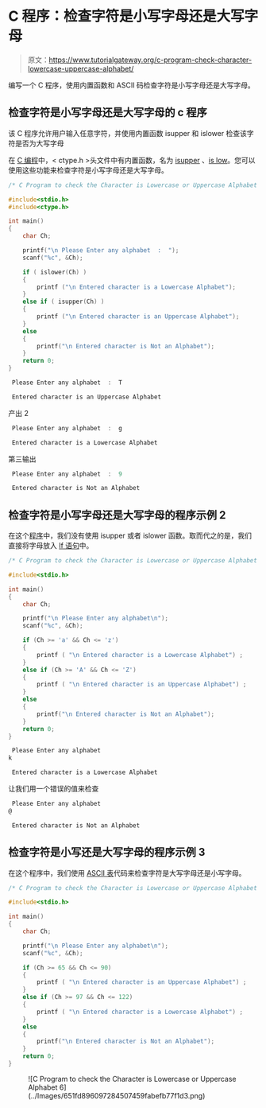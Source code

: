 # C 程序：检查字符是小写字母还是大写字母

> 原文：<https://www.tutorialgateway.org/c-program-check-character-lowercase-uppercase-alphabet/>

编写一个 C 程序，使用内置函数和 ASCII 码检查字符是小写字母还是大写字母。

## 检查字符是小写字母还是大写字母的 c 程序

该 C 程序允许用户输入任意字符，并使用内置函数 isupper 和 islower 检查该字符是否为大写字母

在 [C 编程](https://www.tutorialgateway.org/c-programming/)中，< ctype.h >头文件中有内置函数，名为 [isupper](https://www.tutorialgateway.org/isupper-in-c-programming/) 、[is low](https://www.tutorialgateway.org/islower-in-c-programming/)。您可以使用这些功能来检查字符是小写字母还是大写字母。

```c
/* C Program to check the Character is Lowercase or Uppercase Alphabet */

#include<stdio.h>
#include<ctype.h>

int main()
{
	char Ch;

  	printf("\n Please Enter any alphabet  :  ");
  	scanf("%c", &Ch);

  	if ( islower(Ch) )
   	{  
    	printf ("\n Entered character is a Lowercase Alphabet");
   	}
    else if ( isupper(Ch) )
   	{  
    	printf ("\n Entered character is an Uppercase Alphabet");
   	}
  	else
   	{
    	printf("\n Entered character is Not an Alphabet");
   	}
	return 0;   
}
```

```c
 Please Enter any alphabet  :  T

 Entered character is an Uppercase Alphabet
```

产出 2

```c
 Please Enter any alphabet  :  g

 Entered character is a Lowercase Alphabet
```

第三输出

```c
 Please Enter any alphabet  :  9

 Entered character is Not an Alphabet
```

## 检查字符是小写字母还是大写字母的程序示例 2

在这个[程序](https://www.tutorialgateway.org/c-programming-examples/)中，我们没有使用 isupper 或者 islower 函数。取而代之的是，我们直接将字母放入 [If 语句](https://www.tutorialgateway.org/if-else-statement-in-c/)中。

```c
/* C Program to check the Character is Lowercase or Uppercase Alphabet */

#include<stdio.h>

int main()
{
 	char Ch;

  	printf("\n Please Enter any alphabet\n");
  	scanf("%c", &Ch);

  	if (Ch >= 'a' && Ch <= 'z')
   	{  
    	printf ( "\n Entered character is a Lowercase Alphabet") ;
   	}
   	else if (Ch >= 'A' && Ch <= 'Z')
  	{  
    	printf ( "\n Entered character is an Uppercase Alphabet") ;
   	}
  	else
   	{
    	printf("\n Entered character is Not an Alphabet");
   	} 
	return 0;    
}
```

```c
 Please Enter any alphabet
k

 Entered character is a Lowercase Alphabet
```

让我们用一个错误的值来检查

```c
 Please Enter any alphabet
@

 Entered character is Not an Alphabet
```

## 检查字符是小写还是大写字母的程序示例 3

在这个程序中，我们使用 [ASCII 表](https://www.tutorialgateway.org/ascii-table/)代码来检查字符是大写字母还是小写字母。

```c
/* C Program to check the Character is Lowercase or Uppercase Alphabet */

#include<stdio.h>

int main()
{
 	char Ch;

  	printf("\n Please Enter any alphabet\n");
  	scanf("%c", &Ch);

  	if (Ch >= 65 && Ch <= 90)
   	{  
    	printf ( "\n Entered character is an Uppercase Alphabet") ;
   	}
   	else if (Ch >= 97 && Ch <= 122)
  	{  
    	printf ( "\n Entered character is a Lowercase Alphabet") ;
   	}
  	else
   	{
    	printf("\n Entered character is Not an Alphabet");
   	} 
	return 0;    
}
```

<figure class="wp-block-image">![C Program to check the Character is Lowercase or Uppercase Alphabet 6](../Images/651fd896097284507459fabefb77f1d3.png)</figure>